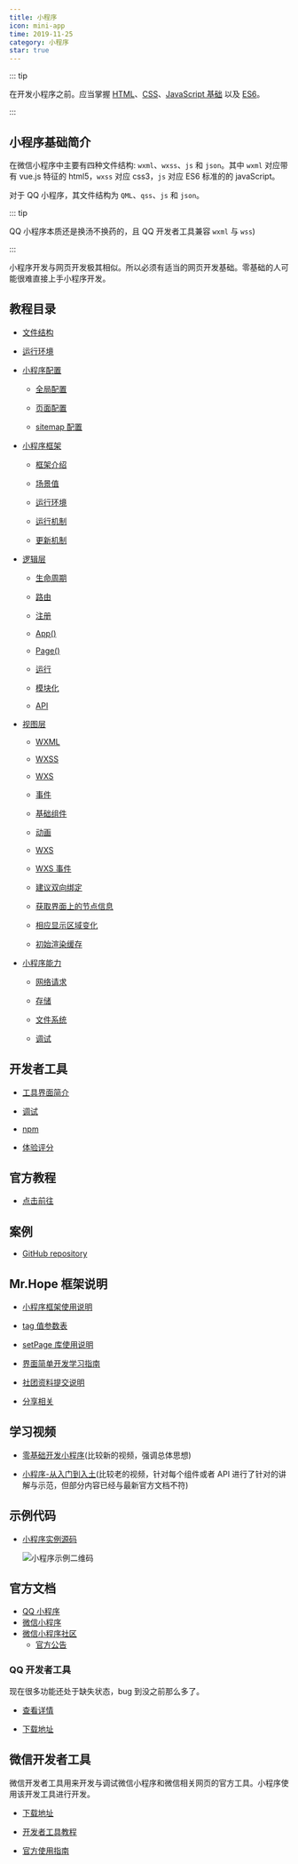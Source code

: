 ```yaml
---
title: 小程序
icon: mini-app
time: 2019-11-25
category: 小程序
star: true
---
```


::: tip

在开发小程序之前。应当掌握 [HTML](../website/html/readme.md)、[CSS](../website/css/readme.md)、[JavaScript 基础](../language/js/guide/readme.md) 以及 [ES6](../language/js/es6/readme.md)。

:::

<!-- more -->

## 小程序基础简介

在微信小程序中主要有四种文件结构: `wxml`、`wxss`、`js` 和 `json`。其中 `wxml` 对应带有 vue.js 特征的 html5，`wxss` 对应 css3，`js` 对应 ES6 标准的的 javaScript。

对于 QQ 小程序，其文件结构为 `QML`、`qss`、`js` 和 `json`。

::: tip

QQ 小程序本质还是换汤不换药的，且 QQ 开发者工具兼容 `wxml` 与 `wss`)

:::

小程序开发与网页开发极其相似。所以必须有适当的网页开发基础。零基础的人可能很难直接上手小程序开发。

## 教程目录

- [文件结构](guide/file-structure.md)

- [运行环境](guide/env.md)

- [小程序配置](guide/config/readme.md)

  - [全局配置](guide/config/app-config.md)

  - [页面配置](guide/config/page-config.md)

  - [sitemap 配置](guide/config/sitemap-config.md)

- [小程序框架](guide/frame/readme.md)

  - [框架介绍](guide/frame/intro.md)

  - [场景值](guide/frame/scene.md) <Badge type="grey" text="高级" />

  - [运行环境](guide/frame/env.md) <Badge type="grey" text="高级" />

  - [运行机制](guide/frame/mechanism.md) <Badge type="grey" text="高级" />

  - [更新机制](guide/frame/update.md) <Badge type="grey" text="高级" />

- [逻辑层](guide/service/readme.md)

  - [生命周期](guide/service/lifetime.md)

  - [路由](guide/service/route.md)

  - [注册](guide/service/register.md)

  - [App()](guide/service/app.md)

  - [Page()](guide/service/page.md)

  - [运行](guide/service/run.md)

  - [模块化](guide/service/module.md)

  - [API](guide/service/api/readme.md)

- [视图层](guide/view/readme.md)

  - [WXML](guide/view/wxml.md)

  - [WXSS](guide/view/wxss.md)

  - [WXS](guide/view/wxs.md)

  - [事件](guide/view/event.md)

  - [基础组件](guide/view/component.md)

  - [动画](guide/view/animation.md) <Badge type="grey" text="高级" />

  - [WXS](guide/view/wxs.md) <Badge type="grey" text="高级" />

  - [WXS 事件](guide/view/wxs-event.md) <Badge type="grey" text="高级" />

  - [建议双向绑定](guide/view/model.md) <Badge type="grey" text="高级" />

  - [获取界面上的节点信息](guide/view/selector.md) <Badge type="grey" text="高级" />

  - [相应显示区域变化](guide/view/selector.md) <Badge type="grey" text="高级" />

  - [初始渲染缓存](guide/view/rendering-cache.md) <Badge type="grey" text="高级" />

- [小程序能力](guide/ability/readme.md)

  - [网络请求](guide/ability/network.md)

  - [存储](guide/ability/storage.md)

  - [文件系统](guide/ability/file-system.md)

  - [调试](guide/ability/debug.md)

## 开发者工具

- [工具界面简介](tools/interface.md)

- [调试](tools/debug.md)

- [npm](tools/npm.md)

- [体验评分](tools/audit.md)

## 官方教程

- [点击前往](https://developers.weixin.qq.com/ebook?action=get_post_info&docid=0008aeea9a8978ab0086a685851c0a)

## 案例

- [GitHub repository](https://github.com/Hope-Studio/wxminiappdemo)

## Mr.Hope 框架说明

- [小程序框架使用说明](framework/readme.md)

- [tag 值参数表](framework/tag-list.md)

- [setPage 库使用说明](framework/setPage.md)

- [界面简单开发学习指南](framework/simple-debug.md)

- [社团资料提交说明](framework/corporation.md)

- [分享相关](qr-code.md)

## 学习视频

- [零基础开发小程序](https://www.bilibili.com/video/av22790583/)(比较新的视频，强调总体思想)

- [小程序-从入门到入土](https://www.bilibili.com/video/av11938917)(比较老的视频，针对每个组件或者 API 进行了针对的讲解与示范，但部分内容已经与最新官方文档不符)

## 示例代码

- [小程序实例源码](https://github.com/wechat-miniprogram/miniprogram-demo)

  ![小程序示例二维码](https://res.wx.qq.com/wxdoc/dist/assets/img/demo.ef5c5bef.jpg)

## 官方文档

- [QQ 小程序](https://q.qq.com/wiki/)
- [微信小程序](https://developers.weixin.qq.com/miniprogram/dev/framework/)
- [微信小程序社区](https://developers.weixin.qq.com/community/develop/question)
  - [官方公告](https://developers.weixin.qq.com/community/develop/list/2?id=)

### QQ 开发者工具

现在很多功能还处于缺失状态，bug 到没之前那么多了。

- [查看详情](https://q.qq.com/wiki/)

- [下载地址](https://q.qq.com/wiki/tools/devtool/)

## 微信开发者工具

微信开发者工具用来开发与调试微信小程序和微信相关网页的官方工具。小程序使用该开发工具进行开发。

- [下载地址](https://developers.weixin.qq.com/miniprogram/dev/devtools/download.html)

- [开发者工具教程](tools/readme.md)

- [官方使用指南](https://developers.weixin.qq.com/miniprogram/dev/devtools/devtools.html)
